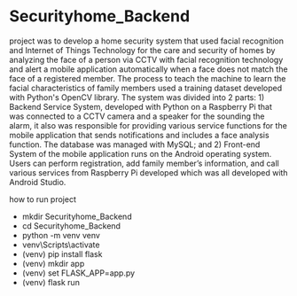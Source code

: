 # Securityhome_Backend

project was to develop a home security system that used facial recognition and Internet of Things Technology for the care and security of homes by analyzing the face of a person via CCTV with facial recognition technology and alert a mobile application automatically when a face does not match the face of a registered member. The process to teach the machine to learn the facial characteristics of family members used a training dataset developed with Python's OpenCV library. The system was divided into 2 parts: 1) Backend Service System, developed with Python on a Raspberry Pi that was connected to a CCTV camera and a speaker for the sounding the alarm, it also was responsible for providing various service functions for the mobile application that sends notifications and includes a face analysis function. The database was managed with MySQL; and 2) Front-end System of the mobile application runs on the Android operating system. Users can perform registration, add family member’s information, and call various services from Raspberry Pi developed which was all developed with Android Studio.

how to run project
- mkdir Securityhome_Backend
- cd Securityhome_Backend
- python -m venv venv
- venv\Scripts\activate
- (venv)  pip install flask
- (venv)  mkdir app
- (venv)  set FLASK_APP=app.py
- (venv)  flask run
